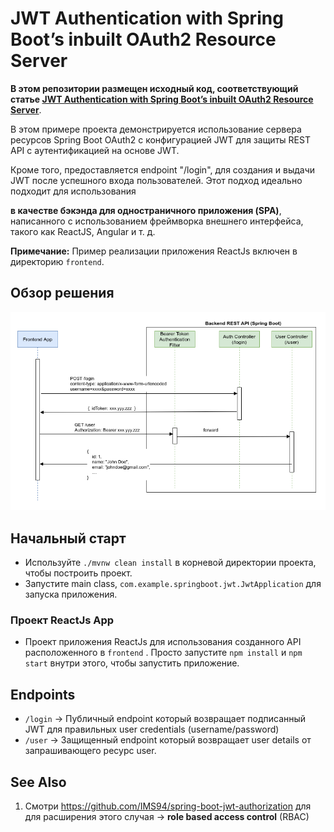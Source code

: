 # JWT Authentication with Spring Boot’s inbuilt OAuth2 Resource Server

**В этом репозитории размещен исходный код, соответствующий статье [JWT Authentication with Spring Boot’s inbuilt OAuth2 Resource Server](https://loneidealist.medium.com/stateless-jwt-authentication-with-spring-boot-a-better-approach-1f5dbae6c30f)**.

В этом примере проекта демонстрируется использование сервера ресурсов
Spring Boot OAuth2 с конфигурацией JWT для защиты REST API 
с аутентификацией на основе JWT.

Кроме того, предоставляетcя endpoint  "/login",  для создания и 
выдачи JWT после успешного входа пользователей. 
Этот подход идеально подходит для использования 

**в качестве бэкэнда для одностраничного приложения (SPA)**,
написанного с использованием фреймворка внешнего интерфейса,
такого как ReactJS, Angular и т. д.


**Примечание:** Пример реализации приложения ReactJs включен в директорию `frontend`.

## Обзор решения

![Обзор решения](https://github.com/IMS94/spring-boot-jwt-authentication/blob/master/solution_overview.png?raw=true "Solution Overview")

## Начальный старт

- Используйте `./mvnw clean install` в корневой директории проекта, чтобы построить проект. 
- Запустите main class, `com.example.springboot.jwt.JwtApplication` для запуска приложения.

### Проект ReactJs App

- Проект приложения ReactJs для использования созданного API расположенного в `frontend` . 
Просто запустите `npm install` и `npm start` внутри этого, чтобы запустить приложение.

## Endpoints

- `/login` -> Публичный endpoint который возвращает подписанный JWT для правильных user credentials (username/password)
- `/user` -> Защищенный endpoint который возвращает user details от запрашивающего ресурс user.

## See Also
1. Смотри https://github.com/IMS94/spring-boot-jwt-authorization 
 для для расширения этого случая  -> **role based access control** (RBAC)
